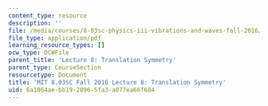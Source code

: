 ```yaml
---
content_type: resource
description: ''
file: /media/courses/8-03sc-physics-iii-vibrations-and-waves-fall-2016/6a1864aebb1920965fa3a077ea66f684_MIT8_03SCF16_Lec8.pdf
file_type: application/pdf
learning_resource_types: []
ocw_type: OCWFile
parent_title: 'Lecture 8: Translation Symmetry'
parent_type: CourseSection
resourcetype: Document
title: 'MIT 8.03SC Fall 2016 Lecture 8: Translation Symmetry'
uid: 6a1864ae-bb19-2096-5fa3-a077ea66f684
---
```

